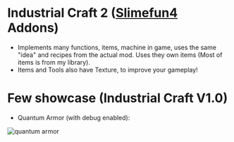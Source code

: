 

# Industrial Craft 2 ([Slimefun4](https://github.com/Slimefun/Slimefun4) Addons)
- Implements many functions, items, machine in game, uses the same "idea"
and recipes from the actual mod. Uses they own items (Most of items is from my library).
- Items and Tools also have Texture, to improve your gameplay!

# Few showcase (**Industrial Craft V1.0**)
- Quantum Armor (with debug enabled):

![quantum armor](https://github.com/TheExotik/IndustrialCraft/assets/97954441/4f1ba1c1-d3fe-4cc8-81b3-58145460901b)
